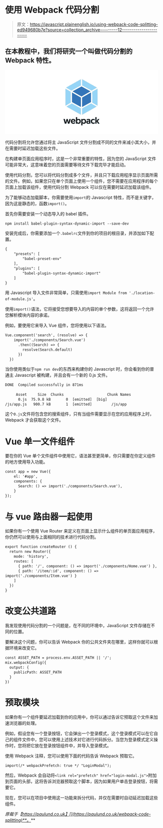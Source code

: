 # 使用 Webpack 代码分割

> 原文：<https://javascript.plainenglish.io/using-webpack-code-splitting-ed949680b7e?source=collection_archive---------12----------------------->

## 在本教程中，我们将研究一个叫做代码分割的 Webpack 特性。

![](img/1d55d1f682e6097aa621a0a3ba46e62d.png)

代码分割将允许您通过将主 JavaScript 文件分割成不同的文件来减小其大小，并在需要时延迟加载这些文件。

在构建单页面应用程序时，这是一个非常重要的特性，因为您的 JavaScript 文件可能非常大，这意味着您的页面需要等待文件下载完毕才能启动。

使用代码分割，您可以将代码分割成多个文件，并且只下载应用程序显示页面所需的文件。例如，如果您只在单个页面上使用一个组件，您不需要在应用程序的每个页面上加载该组件，使用代码分割 Webpack 可以仅在需要时延迟加载该组件。

为了能够动态加载脚本，你需要使用`import`的 Javascript 特性，而不是关键字，因为这是静态的，函数`import()`。

首先你需要安装一个动态导入的 babel 插件。

```
npm install babel-plugin-syntax-dynamic-import --save-dev
```

安装完成后，你需要添加一个`.babelrc`文件到你的项目的根目录，并添加如下配置。

```
{
    "presets": [
        "babel-preset-env"
    ],
    "plugins": [
        "babel-plugin-syntax-dynamic-import"
    ]
}
```

用 Javascript 导入文件非常简单，只需使用`import Module from './location-of-module.js'`。

使用`import()`语法，它将接受您想要导入的内容的单个参数，这将返回一个允许您解析模块内容的承诺。

例如，要使用它来导入 Vue 组件，您将使用以下语法。

```
Vue.component('search', (resolve) => {
    import('./components/Search.vue')
      .then((Search) => {
        resolve(Search.default)
      })
  })
```

当你使用类似于`npm run dev`的东西来构建你的 Javascript 时，你会看到你的普通主 Javascript 被构建，并且会有一个新的 0.js 文件。

```
DONE  Compiled successfully in 871ms

     Asset     Size  Chunks                    Chunk Names
      0.js  75.9.8 kB       0  [emitted]  [big]
/js/app.js   900.7 kB       1  [emitted]         /js/app
```

这个`0.js`文件将包含您的搜索组件，只有当组件需要显示在您的应用程序上时，Webpack 才会获取这个文件。

# Vue 单一文件组件

要在你的 Vue 单个文件组件中使用它，语法甚至更简单，你只需要在你定义组件的地方使用导入功能。

```
const app = new Vue({
    el: '#app',
    components: {
      Search: () => import('./components/Search.vue'),
    }
});
```

# 与 vue 路由器一起使用

如果你有一个使用 Vue Router 来定义在页面上显示什么组件的单页面应用程序，你仍然可以使用与上面相同的技术进行代码分割。

```
export function createRouter () {
  return new Router({
    mode: 'history',
    routes: [
      { path: '/', component: () => import('./components/Home.vue') },
      { path: '/item/:id', component: () => import('./components/Item.vue') }
    ]
  })
}
```

# 改变公共道路

我发现使用代码分割的一个问题是，在不同的环境中，JavaScript 文件存储在不同的位置。

要解决这个问题，你可以告诉 Webpack 你的公共文件夹在哪里，这样你就可以根据环境来改变它。

```
const ASSET_PATH = process.env.ASSET_PATH || '/';
mix.webpackConfig({
  output: {
    publicPath: ASSET_PATH
  }
})
```

# 预取模块

如果你有一个组件要延迟加载到你的应用中，你可以通过告诉它预取这个文件来加速浏览器的处理。

例如，假设您有一个登录按钮，它会弹出一个登录模式，这个登录模式可以在它自己的组件文件中，您可以使用上述技术对它进行代码拆分。当您为登录模式定义操作时，您将把它放在登录按钮组件中，并导入登录模式。

使用 Webpack 注释，您可以使用下面的代码告诉 Webpack 预取它。

```
import(/* webpackPrefetch: true */ "LoginModal");
```

然后，Webpack 会自动将`<link rel="prefetch" href="login-modal.js">`附加到页面的头部，这将告诉浏览器预取这个脚本，因为如果用户单击登录按钮，将需要它。

现在，您可以在项目中使用这一功能来拆分代码，并仅在需要时自动延迟加载这些组件。

*原载于【https://paulund.co.uk】[](https://paulund.co.uk/webpack-code-splitting)**。***